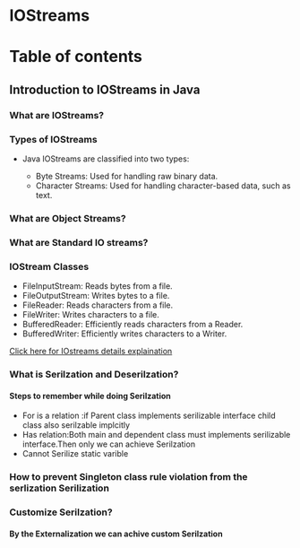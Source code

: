 # IOStreams

<h1>Table of contents</h1>
<h2>Introduction to IOStreams in Java</h2>
<h3>What are IOStreams?</h3>
<h3>Types of IOStreams</h3>
<ul>
  <li>Java IOStreams are classified into two types:</li>
  <ul>
    <li>Byte Streams: Used for handling raw binary data.</li>
    <li>Character Streams: Used for handling character-based data, such as text.</li>
  </ul>
  </ul>
  <h3>What are Object Streams?</h3>
   <h3>What are Standard IO streams?</h3>
  
 <h3>IOStream Classes</h3>
  <ul>
    <li>FileInputStream: Reads bytes from a file.</li>
    <li>FileOutputStream: Writes bytes to a file.</li>
    <li>FileReader: Reads characters from a file.</li>
    <li>FileWriter: Writes characters to a file.</li>
    <li>BufferedReader: Efficiently reads characters from a Reader.</li>
    <li>BufferedWriter: Efficiently writes characters to a Writer.</li>
     </ul>
     
  <a href="IOStreams.md">Click here for IOstreams details explaination</a>  </br>

  <h3>What is Serilzation and Deserilzation?</h3>
  <h4>Steps to remember while doing Serilzation</h4>
 <ul>
  <li>For is a relation :if Parent class implements serilizable interface child class also serilzable implcitly</li>
  <li>Has relation:Both main and dependent class must implements serilizable interface.Then only we can achieve Serilzation</li>
  <li>Cannot Serilize static varible</li>
</ul>

<h3>How to prevent Singleton class rule violation from the serlization Serilization</h3>
<h3>Customize Serilzation?</h3>
 <h4>By the Externalization we can achive custom Serilzation</h4>


       
      
           
      
       
   
